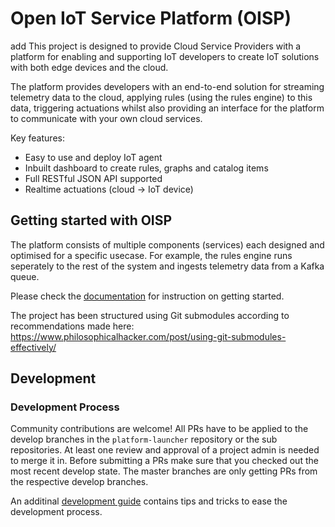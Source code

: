
# Open IoT Service Platform (OISP)
add
This project is designed to provide Cloud Service Providers with a platform for enabling and supporting IoT developers to create IoT solutions with both edge devices and the cloud.

The platform provides developers with an end-to-end solution for streaming telemetry data to the cloud, applying rules (using the rules engine) to this data, triggering actuations whilst also providing an interface for the platform to communicate with your own cloud services.

Key features:

 * Easy to use and deploy IoT agent
 * Inbuilt dashboard to create rules, graphs and catalog items
 * Full RESTful JSON API supported
 * Realtime actuations (cloud -> IoT device)

## Getting started with OISP

The platform consists of multiple components (services) each designed and optimised for a specific usecase. For example, the rules engine runs seperately to the rest of the system and ingests telemetry data from a Kafka queue.

Please check the [documentation](https://platform-launcher.readthedocs.io/en/latest/) for instruction on getting started.

The project has been structured using Git submodules according to recommendations made here: https://www.philosophicalhacker.com/post/using-git-submodules-effectively/


## Development

### Development Process
Community contributions are welcome!
All PRs have to be applied to the develop branches in the ``platform-launcher`` repository or the sub repositories. At least one review and approval of a project admin is needed to merge it in.
Before submitting a PRs make sure that you checked out the most recent develop state.
The master branches are only getting PRs from the respective develop branches.

An additinal [development guide](https://platform-launcher.readthedocs.io/en/latest/development/developers_guide.html) contains tips and tricks to ease the development process.
